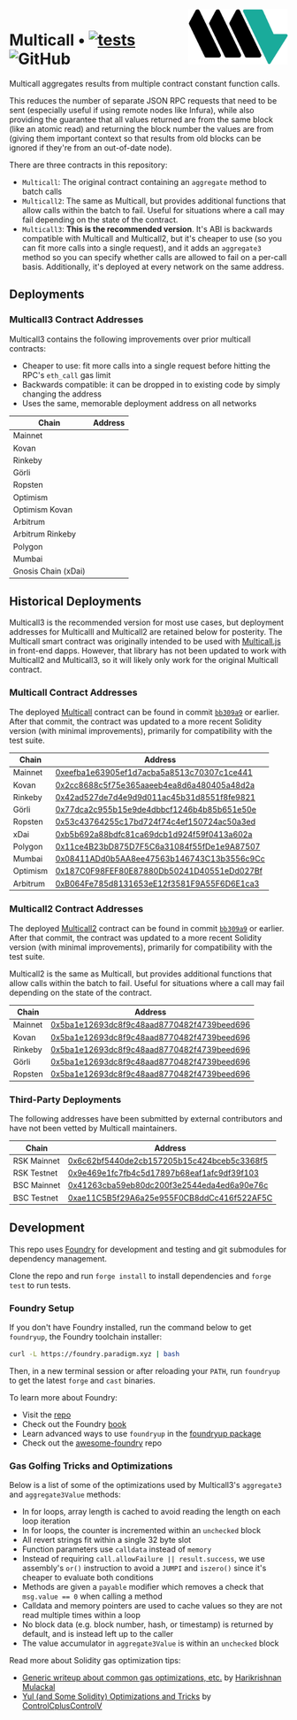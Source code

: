 <img align="right" width="180" height="100" top="100" src="./assets/makerdao.png">

# Multicall • [![tests](https://github.com/mds1/multicall/actions/workflows/tests.yml/badge.svg)](https://github.com/mds1/multicall/actions/workflows/tests.yml) ![GitHub](https://img.shields.io/github/license/mds1/multicall)

Multicall aggregates results from multiple contract constant function calls.

This reduces the number of separate JSON RPC requests that need to be sent
(especially useful if using remote nodes like Infura), while also providing the
guarantee that all values returned are from the same block (like an atomic read)
and returning the block number the values are from (giving them important
context so that results from old blocks can be ignored if they're from an
out-of-date node).

There are three contracts in this repository:
- `Multicall`: The original contract containing an `aggregate` method to batch calls
- `Multicall2`: The same as Multicall, but provides additional functions that allow calls within the batch to fail. Useful for situations where a call may fail depending on the state of the contract.
- `Multicall3`: **This is the recommended version**. It's ABI is backwards compatible with Multicall and Multicall2, but it's cheaper to use (so you can fit more calls into a single request), and it adds an `aggregate3` method so you can specify whether calls are allowed to fail on a per-call basis. Additionally, it's deployed at every network on the same address.

## Deployments

### Multicall3 Contract Addresses

Multicall3 contains the following improvements over prior multicall contracts:
- Cheaper to use: fit more calls into a single request before hitting the RPC's `eth_call` gas limit
- Backwards compatible: it can be dropped in to existing code by simply changing the address
- Uses the same, memorable deployment address on all networks

| Chain               | Address |
| ------------------- | ------- |
| Mainnet             |         |
| Kovan               |         |
| Rinkeby             |         |
| Görli               |         |
| Ropsten             |         |
| Optimism            |         |
| Optimism Kovan      |         |
| Arbitrum            |         |
| Arbitrum Rinkeby    |         |
| Polygon             |         |
| Mumbai              |         |
| Gnosis Chain (xDai) |         |

## Historical Deployments

Multicall3 is the recommended version for most use cases, but deployment addresses for
Multicalll and Multicall2 are retained below for posterity. The Multicall smart contract
was originally intended to be used with
[Multicall.js](https://github.com/makerdao/multicall.js)
in front-end dapps. However, that library has not been updated to work with Multicall2
and Multicall3, so it will likely only work for the original Multicall contract.

### Multicall Contract Addresses

The deployed [Multicall](https://github.com/mds1/multicall/blob/master/src/Multicall.sol) contract can be found in commit [`bb309a9`](https://github.com/mds1/multicall/commit/bb309a985379c40bdbbc9a8613501732ed98bb9c) or earlier. After that commit, the contract was updated to a more recent Solidity version (with minimal improvements), primarily for compatibility with the test suite.

| Chain    | Address                                                                                                                                              |
| -------- | ---------------------------------------------------------------------------------------------------------------------------------------------------- |
| Mainnet  | [0xeefba1e63905ef1d7acba5a8513c70307c1ce441](https://etherscan.io/address/0xeefba1e63905ef1d7acba5a8513c70307c1ce441#contracts)                      |
| Kovan    | [0x2cc8688c5f75e365aaeeb4ea8d6a480405a48d2a](https://kovan.etherscan.io/address/0x2cc8688c5f75e365aaeeb4ea8d6a480405a48d2a#contracts)                |
| Rinkeby  | [0x42ad527de7d4e9d9d011ac45b31d8551f8fe9821](https://rinkeby.etherscan.io/address/0x42ad527de7d4e9d9d011ac45b31d8551f8fe9821#contracts)              |
| Görli    | [0x77dca2c955b15e9de4dbbcf1246b4b85b651e50e](https://goerli.etherscan.io/address/0x77dca2c955b15e9de4dbbcf1246b4b85b651e50e#contracts)               |
| Ropsten  | [0x53c43764255c17bd724f74c4ef150724ac50a3ed](https://ropsten.etherscan.io/address/0x53c43764255c17bd724f74c4ef150724ac50a3ed#code)                   |
| xDai     | [0xb5b692a88bdfc81ca69dcb1d924f59f0413a602a](https://blockscout.com/poa/dai/address/0xb5b692a88bdfc81ca69dcb1d924f59f0413a602a)                      |
| Polygon  | [0x11ce4B23bD875D7F5C6a31084f55fDe1e9A87507](https://explorer-mainnet.maticvigil.com/address/0x11ce4B23bD875D7F5C6a31084f55fDe1e9A87507/contracts)   |
| Mumbai   | [0x08411ADd0b5AA8ee47563b146743C13b3556c9Cc](https://explorer-mumbai.maticvigil.com/address/0x08411ADd0b5AA8ee47563b146743C13b3556c9Cc/transactions) |
| Optimism | [0x187C0F98FEF80E87880Db50241D40551eDd027Bf](https://optimistic.etherscan.io/address/0x187C0F98FEF80E87880Db50241D40551eDd027Bf#code)                |
| Arbitrum | [0xB064Fe785d8131653eE12f3581F9A55F6D6E1ca3](https://arbiscan.io/address/0xB064Fe785d8131653eE12f3581F9A55F6D6E1ca3#code)                            |

### Multicall2 Contract Addresses

The deployed [Multicall2](https://github.com/mds1/multicall/blob/master/src/Multicall2.sol) contract can be found in commit [`bb309a9`](https://github.com/mds1/multicall/commit/bb309a985379c40bdbbc9a8613501732ed98bb9c) or earlier. After that commit, the contract was updated to a more recent Solidity version (with minimal improvements), primarily for compatibility with the test suite.

Multicall2 is the same as Multicall, but provides additional functions that allow calls within the batch to fail. Useful for situations where a call may fail depending on the state of the contract.

| Chain   | Address                                                                                                                                 |
| ------- | --------------------------------------------------------------------------------------------------------------------------------------- |
| Mainnet | [0x5ba1e12693dc8f9c48aad8770482f4739beed696](https://etherscan.io/address/0x5ba1e12693dc8f9c48aad8770482f4739beed696#contracts)         |
| Kovan   | [0x5ba1e12693dc8f9c48aad8770482f4739beed696](https://kovan.etherscan.io/address/0x5ba1e12693dc8f9c48aad8770482f4739beed696#contracts)   |
| Rinkeby | [0x5ba1e12693dc8f9c48aad8770482f4739beed696](https://rinkeby.etherscan.io/address/0x5ba1e12693dc8f9c48aad8770482f4739beed696#contracts) |
| Görli   | [0x5ba1e12693dc8f9c48aad8770482f4739beed696](https://goerli.etherscan.io/address/0x5ba1e12693dc8f9c48aad8770482f4739beed696#contracts)  |
| Ropsten | [0x5ba1e12693dc8f9c48aad8770482f4739beed696](https://ropsten.etherscan.io/address/0x5ba1e12693dc8f9c48aad8770482f4739beed696#code)      |

### Third-Party Deployments

The following addresses have been submitted by external contributors and have not been vetted by Multicall maintainers.

| Chain       | Address                                                                                                                          |
| ----------- | -------------------------------------------------------------------------------------------------------------------------------- |
| RSK Mainnet | [0x6c62bf5440de2cb157205b15c424bceb5c3368f5](https://explorer.rsk.co/address/0x6c62bf5440de2cb157205b15c424bceb5c3368f5)         |
| RSK Testnet | [0x9e469e1fc7fb4c5d17897b68eaf1afc9df39f103](https://explorer.testnet.rsk.co/address/0x9e469e1fc7fb4c5d17897b68eaf1afc9df39f103) |
| BSC Mainnet | [0x41263cba59eb80dc200f3e2544eda4ed6a90e76c](https://bscscan.com/address/0x41263cba59eb80dc200f3e2544eda4ed6a90e76c)             |
| BSC Testnet | [0xae11C5B5f29A6a25e955F0CB8ddCc416f522AF5C](https://testnet.bscscan.com/address/0xae11c5b5f29a6a25e955f0cb8ddcc416f522af5c)     |

## Development

This repo uses [Foundry](https://github.com/gakonst/foundry) for development and testing
and git submodules for dependency management.

Clone the repo and run `forge install` to install dependencies and `forge test` to run tests.

### Foundry Setup

If you don't have Foundry installed, run the command below to get `foundryup`, the Foundry toolchain installer:

```sh
curl -L https://foundry.paradigm.xyz | bash
```

Then, in a new terminal session or after reloading your `PATH`, run `foundryup` to get the latest `forge` and `cast` binaries.

To learn more about Foundry:
- Visit the [repo](https://github.com/gakonst/foundry)
- Check out the Foundry [book](https://onbjerg.github.io/foundry-book/)
- Learn advanced ways to use `foundryup` in the [foundryup package](https://github.com/gakonst/foundry/tree/master/foundryup)
- Check out the [awesome-foundry](https://github.com/crisgarner/awesome-foundry) repo

### Gas Golfing Tricks and Optimizations

Below is a list of some of the optimizations used by Multicall3's `aggregate3` and `aggregate3Value` methods:
- In for loops, array length is cached to avoid reading the length on each loop iteration
- In for loops, the counter is incremented within an `unchecked` block
- All revert strings fit within a single 32 byte slot
- Function parameters use `calldata` instead of `memory`
- Instead of requiring `call.allowFailure || result.success`, we use assembly's `or()` instruction to avoid a `JUMPI` and `iszero()` since it's cheaper to evaluate both conditions
- Methods are given a `payable` modifier which removes a check that `msg.value == 0` when calling a method
- Calldata and memory pointers are used to cache values so they are not read multiple times within a loop
- No block data (e.g. block number, hash, or timestamp) is returned by default, and is instead left up to the caller
- The value accumulator in `aggregate3Value` is within an `unchecked` block

Read more about Solidity gas optimization tips:
- [Generic writeup about common gas optimizations, etc.](https://gist.github.com/hrkrshnn/ee8fabd532058307229d65dcd5836ddc) by [Harikrishnan Mulackal](https://twitter.com/_hrkrshnn)
- [Yul (and Some Solidity) Optimizations and Tricks](https://hackmd.io/@gn56kcRBQc6mOi7LCgbv1g/rJez8O8st) by [ControlCplusControlV](https://twitter.com/controlcthenv)
